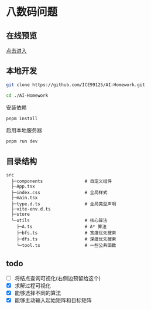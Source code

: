 # 八数码问题

## 在线预览

[点击进入](https://ai-homework.vercel.app/)

## 本地开发

```bash
git clone https://github.com/ICE99125/AI-Homework.git
```

```bash
cd ./AI-Homework
```

安装依赖

```bash
pnpm install
```

启用本地服务器

```bash
pnpm run dev
```

## 目录结构

```
src
  ├─components                # 自定义组件
  ├─App.tsx
  ├─index.css                 # 全局样式
  ├─main.tsx
  ├─type.d.ts                 # 全局类型声明
  ├─vite-env.d.ts
  ├─store
  └─utils                     # 核心算法
    ├─A.ts                    # A* 算法
    ├─bfs.ts                  # 宽度优先搜索
    ├─dfs.ts                  # 深度优先搜索
    └─tool.ts                 # 一些公共函数
```

## todo

- [ ] 将结点查询可视化(右侧边预留给这个)
- [x] 求解过程可视化
- [x] 能够选择不同的算法
- [x] 能够主动输入起始矩阵和目标矩阵
